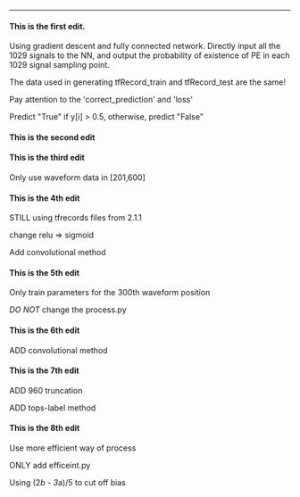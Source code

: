 ***

#### This is the first edit. 

Using gradient descent and fully connected network. 
Directly input all the 1029 signals to the NN, and output the probability of existence of PE in each 1029 signal sampling point. 

The data used in generating tfRecord_train and tfRecord_test are the same! 

Pay attention to the 'correct_prediction' and 'loss'

Predict "True" if y[i] > 0.5, otherwise, predict "False"

#### This is the second edit

#### This is the third edit

Only use waveform data in [201,600]

#### This is the 4th edit

STILL using tfrecords files from 2.1.1

change relu => sigmoid

Add convolutional method

#### This is the 5th edit

Only train parameters for the 300th waveform position

*DO NOT* change the process.py

#### This is the 6th edit
ADD convolutional method

#### This is the 7th edit
ADD 960 truncation

ADD tops-label method

#### This is the 8th edit
Use more efficient way of process

ONLY add efficeint.py

Using (2*b - 3*a)/5 to cut off bias